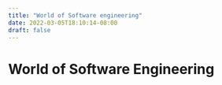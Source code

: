 ```yaml
---
title: "World of Software engineering"
date: 2022-03-05T18:10:14-08:00
draft: false
---
```


# World of Software Engineering
